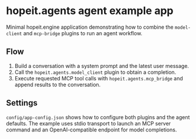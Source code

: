 # hopeit.agents agent example app

Minimal hopeit.engine application demonstrating how to combine the `model-client` and `mcp-bridge` plugins to run an agent workflow.

## Flow
1. Build a conversation with a system prompt and the latest user message.
2. Call the `hopeit.agents.model_client` plugin to obtain a completion.
3. Execute requested MCP tool calls with `hopeit.agents.mcp_bridge` and append results to the conversation.

## Settings
`config/app-config.json` shows how to configure both plugins and the agent defaults. The example uses stdio transport to launch an MCP server command and an OpenAI-compatible endpoint for model completions.
